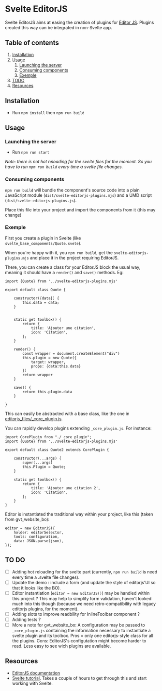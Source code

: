 # Svelte EditorJS

Svelte EditorJS aims at easing the creation of plugins for [Editor JS](https://editorjs.io/). Plugins created this way
can be integrated in non-Svelte app.

## Table of contents
1. [Installation](#installation)
2. [Usage](#usage)
   1. [Launching the server](#launching-the-server)
   2. [Consuming components](#consuming-components)
   3. [Exemple](#exemple)
3. [TODO](#todo)
4. [Resources](#resources)

## Installation

* Run `npm install` then `npm run build`

## Usage

### Launching the server

* Run `npm run start`

*Note: there is not hot reloading for the svelte files for the moment. So you have to run `npm run build` every time a 
svelte file changes.* 

### Consuming components

`npm run build` will bundle the component's source code into a plain JavaScript
module (`dist/svelte-editorjs-plugins.mjs`) and a UMD script (`dist/svelte-editorjs-plugins.js`).

Place this file into your project and import the components from it (this may change)

### Exemple

First you create a plugin in Svelte (like `svelte_base_components/Quote.svete`).

When you're happy with it, you `npm run build`, get the `svelte-editorjs-plugins.mjs` and place it in the project
requiring EditorJS.

There, you can create a class for your EditorJS block the usual way, meaning it should have a `render()` and `save()`
methods. Eg:

    import {Quote} from '../svelte-editorjs-plugins.mjs'

    export default class Quote {
    
        constructor({data}) {
            this.data = data;
        }
    

        static get toolbox() {
            return {
                title: 'Ajouter une citation',
                icon: 'Citation',
            };
        }
    
        render() {
            const wrapper = document.createElement("div")
            this.plugin = new Quote({
                target: wrapper,
                props: {data:this.data}
            })
            return wrapper
        }
    
        save() {
            return this.plugin.data
        }
    
    }

This can easily be abstracted with a base class, like the one in [editorjs_files/_core_plugin.js](https://github.com/GouvernementFR/svelte-editorjs/blob/main/editorjs_files/_core_plugin.js).

You can rapidly develop plugins extending `_core_plugin.js`. For instance:

    import CorePlugin from "./_core_plugin";
    import {Quote} from '../svelte-editorjs-plugins.mjs'

    export default class Quote2 extends CorePlugin {
    
        constructor(...args) {
            super(...args)
            this.Plugin = Quote;
        }
    
        static get toolbox() {
            return {
                title: 'Ajouter une citation 2',
                icon: 'Citation',
            };
        }
    }

Editor is instantiated the traditional way within your project, like this (taken from gvt_website_bo):

    editor = new EditorJS({
        holder: editorSelector,
        tools: configuration,
        data: JSON.parse(json),
    });

## TO DO

* [ ] Adding hot reloading for the svelte part (currently, `npm run build` is need every time a .svelte file changes).
* [ ] Update the demo : include a form (and update the style of editorjs'UI so that it looks like the BO).
* [ ] Editor instantiation (`editor = new EditorJS()`) may be handled within this project ? This may help to simplify
  form validation, haven't looked much into this though (because we need retro-compatibility with legacy editorjs plugins, for the moment).
* [ ] Adding slots to improve readbility for InlineToolbar component ?
* [ ] Adding tests ?
* [ ] More a note for gvt_website_bo: A configuration may be passed to `_core_plugin.js` containing the information necessary to instantiate a svelte
  plugin and its toolbox. Pros = only one editorjs-style class for all the plugins. Cons: EditorJS's configutation might
  become harder to read. Less easy to see wich plugins are available.

## Resources

- [EditorJS documentation](https://editorjs.io/base-concepts)
- [Svelte tutorial](https://svelte.dev/tutorial/basics). Takes a couple of hours to get through this and start working with Svelte.
